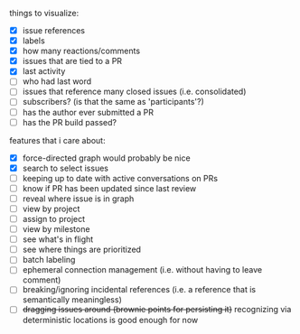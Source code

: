 things to visualize:

* [x] issue references
* [x] labels
* [x] how many reactions/comments
* [x] issues that are tied to a PR
* [x] last activity
* [ ] who had last word
* [ ] issues that reference many closed issues (i.e. consolidated)
* [ ] subscribers? (is that the same as 'participants'?)
* [ ] has the author ever submitted a PR
* [ ] has the PR build passed?

features that i care about:

* [x] force-directed graph would probably be nice
* [x] search to select issues
* [ ] keeping up to date with active conversations on PRs
* [ ] know if PR has been updated since last review
* [ ] reveal where issue is in graph
* [ ] view by project
* [ ] assign to project
* [ ] view by milestone
* [ ] see what's in flight
* [ ] see where things are prioritized
* [ ] batch labeling
* [ ] ephemeral connection management (i.e. without having to leave comment)
* [ ] breaking/ignoring incidental references (i.e. a reference that is semantically meaningless)
* [ ] ~~dragging issues around (brownie points for persisting it)~~ recognizing via deterministic locations is good enough for now
